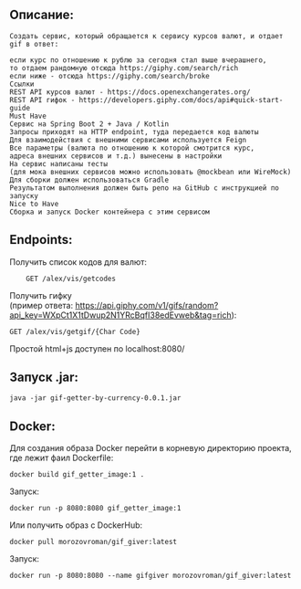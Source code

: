 Описание:
---
```
Создать сервис, который обращается к сервису курсов валют, и отдает gif в ответ:  

если курс по отношению к рублю за сегодня стал выше вчерашнего,  
то отдаем рандомную отсюда https://giphy.com/search/rich  
если ниже - отсюда https://giphy.com/search/broke  
Ссылки  
REST API курсов валют - https://docs.openexchangerates.org/  
REST API гифок - https://developers.giphy.com/docs/api#quick-start-guide  
Must Have  
Сервис на Spring Boot 2 + Java / Kotlin  
Запросы приходят на HTTP endpoint, туда передается код валюты  
Для взаимодействия с внешними сервисами используется Feign  
Все параметры (валюта по отношению к которой смотрится курс,   
адреса внешних сервисов и т.д.) вынесены в настройки  
На сервис написаны тесты   
(для мока внешних сервисов можно использовать @mockbean или WireMock)   
Для сборки должен использоваться Gradle  
Результатом выполнения должен быть репо на GitHub с инструкцией по запуску  
Nice to Have  
Сборка и запуск Docker контейнера с этим сервисом
```  
Endpoints:
---  
Получить список кодов для валют:
```
    GET /alex/vis/getcodes
```  
Получить гифку  
(пример ответа: https://api.giphy.com/v1/gifs/random?api_key=WXpCt1X1tDwup2N1YRcBqfI38edEvweb&tag=rich):
```
GET /alex/vis/getgif/{Char Code}
```  
Простой html+js доступен по localhost:8080/

Запуск .jar:
---
```
java -jar gif-getter-by-currency-0.0.1.jar
```
Docker:
---
Для создания образа Docker перейти в корневую директорию проекта,  
где лежит фаил Dockerfile:
```  
docker build gif_getter_image:1 .  
```
Запуск:
```
docker run -p 8080:8080 gif_getter_image:1
``` 
Или получить образ с DockerHub:
```
docker pull morozovroman/gif_giver:latest 
```
Запуск:
``` 
docker run -p 8080:8080 --name gifgiver morozovroman/gif_giver:latest
```